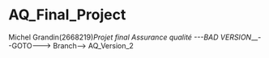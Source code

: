 # AQ_Final_Project
Michel Grandin(2668219)_Projet final Assurance qualité
---BAD VERSION___--GOTO---> Branch--> AQ_Version_2
